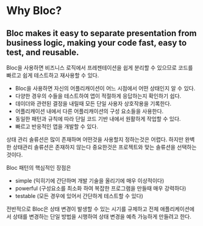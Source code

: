 # Why Bloc?

## Bloc makes it easy to separate presentation from business logic, making your code fast, easy to test, and reusable.
Bloc을 사용하면 비즈니스 로직에서 프레젠테이션을 쉽게 분리할 수 있으므로 코드를 빠르고 쉽게 테스트하고 재사용할 수 있다.

* Bloc을 사용하면 자신의 어플리캐이션이 어느 시점에서 어떤 상태인지 알 수 있다.
* 다양한 경우의 수들을 테스트하여 앱이 적절하게 응답하는지 확인하기 쉽다.
* 데이더와 관련된 결정을 내릴때 모든 단일 사용자 상호작용을 기록한다.
* 어플리캐이션 내에서 다른 어플리캐이션의 구성 요소들을 사용한다.
* 동일한 패턴과 규칙에 따라 단일 코드 기반 내에서 원활하게 작업할 수 있다.
* 빠르고 반응적인 앱을 개발할 수 있다.

상태 관리 솔류션은 많이 존재하며 어떤것을 사용할지 정하는것은 어렵다. 하지만 완벽한 상태관리 솔류션은 존재하지 않는다 중요한것은 프로젝트와 맞는 솔류션을 선택하는 것이다.

Bloc 패턴의 핵심적인 장점은
* simple (익히기에 간단하며 개발 기술을 올리기에 매우 이상적이다)
* powerful (구성요소를 최소화 하여 복잡한 프로그램을 만들때 매우 강력하다)
* testable (모든 경우에 있어서 간단하게 테스트할 수 있다)

전반적으로 Bloc은 상태 변경이 발생할 수 있는 시기를 규제하고 전체 애플리케이션에서 상태를 변경하는 단일 방법을 시행하여 상태 변경을 예측 가능하게 만들려고 한다.